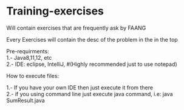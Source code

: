 # Training-exercises

Will contain exercises that are frequently ask by FAANG

Every Exercises will contain the desc of the problem in the in the top

Pre-requirments:\
1.- Java8,11,12, etc\
2.- IDE: eclipse, IntelliJ, #(Highly recommended just to use notepad)

How to execute files:

1.- If you have your own IDE then just execute it from there\
2.- if you using command line just execute java command, i.e: java SumResult.java

